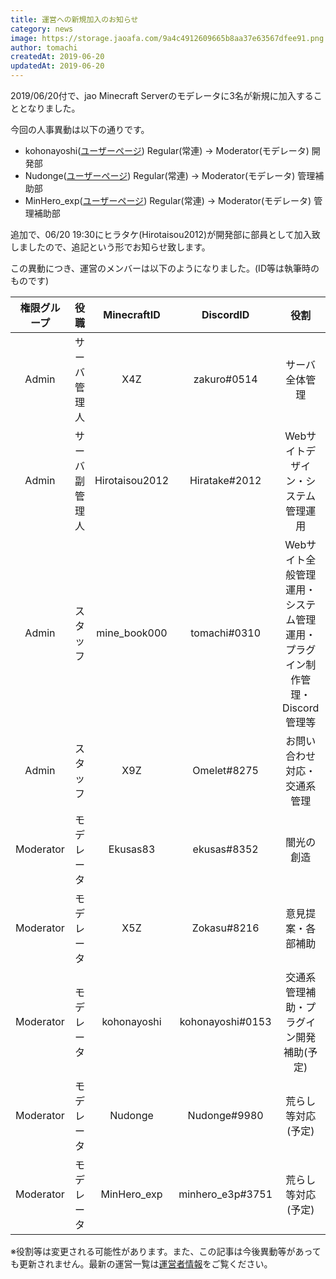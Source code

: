 ```yaml
---
title: 運営への新規加入のお知らせ
category: news
image: https://storage.jaoafa.com/9a4c4912609665b8aa37e63567dfee91.png
author: tomachi
createdAt: 2019-06-20
updatedAt: 2019-06-20
---
```


2019/06/20付で、jao Minecraft Serverのモデレータに3名が新規に加入することとなりました。

今回の人事異動は以下の通りです。

- kohonayoshi([ユーザーページ](https://jaoafa.com/user/26728d53-add7-46d1-97c3-0a25bc6607f5)) Regular(常連) → Moderator(モデレータ) 開発部
- Nudonge([ユーザーページ](https://jaoafa.com/user/22b69dc2-a8e7-4ffd-a3d0-54023d687d5f)) Regular(常連) → Moderator(モデレータ) 管理補助部
- MinHero_exp([ユーザーページ](https://jaoafa.com/user/0ad34a33-3ca4-4c86-84f3-a4591920b06a)) Regular(常連) → Moderator(モデレータ) 管理補助部

追加で、06/20 19:30にヒラタケ(Hirotaisou2012)が開発部に部員として加入致しましたので、追記という形でお知らせ致します。

この異動につき、運営のメンバーは以下のようになりました。(ID等は執筆時のものです)

|権限グループ|役職|MinecraftID|DiscordID|役割|他役職|
|:-:|:-|:-:|:-:|:-:|:-|
|Admin|サーバ管理人|X4Z|zakuro#0514|サーバ全体管理||
|Admin|サーバ副管理人|Hirotaisou2012|Hiratake#2012|Webサイトデザイン・システム管理運用|宣伝部副部長・開発部部員|
|Admin|スタッフ|mine_book000|tomachi#0310|Webサイト全般管理運用・システム管理運用・プラグイン制作管理・Discord管理等|宣伝部部長・開発部部長|
|Admin|スタッフ|X9Z|Omelet#8275|お問い合わせ対応・交通系管理||
|Moderator|モデレータ|Ekusas83|ekusas#8352|闇光の創造|開発部部員|
|Moderator|モデレータ|X5Z|Zokasu#8216|意見提案・各部補助|開発部副部長|
|Moderator|モデレータ|kohonayoshi|kohonayoshi#0153|交通系管理補助・プラグイン開発補助(予定)|開発部部員|
|Moderator|モデレータ|Nudonge|Nudonge#9980|荒らし等対応(予定)|管理補助部部員|
|Moderator|モデレータ|MinHero_exp|minhero_e3p#3751|荒らし等対応(予定)|管理補助部部員|

※役割等は変更される可能性があります。また、この記事は今後異動等があっても更新されません。最新の運営一覧は[運営者情報](/server/staff)をご覧ください。

